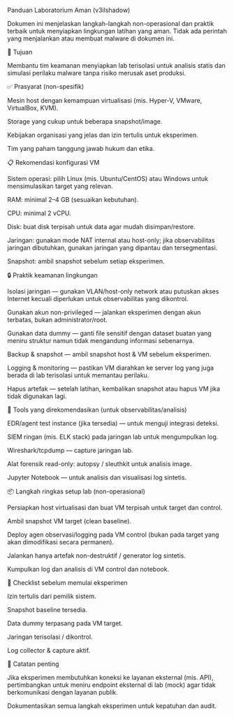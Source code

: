 Panduan Laboratorium Aman (v3ilshadow) 

Dokumen ini menjelaskan langkah-langkah non-operasional dan praktik terbaik untuk menyiapkan lingkungan latihan yang aman. Tidak ada perintah yang menjalankan atau membuat malware di dokumen ini.

🎯 Tujuan 

Membantu tim keamanan menyiapkan lab terisolasi untuk analisis statis dan simulasi perilaku malware tanpa risiko merusak aset produksi.

✅ Prasyarat (non-spesifik) 

Mesin host dengan kemampuan virtualisasi (mis. Hyper-V, VMware, VirtualBox, KVM).

Storage yang cukup untuk beberapa snapshot/image.

Kebijakan organisasi yang jelas dan izin tertulis untuk eksperimen.

Tim yang paham tanggung jawab hukum dan etika.

📋 Rekomendasi konfigurasi VM 

Sistem operasi: pilih Linux (mis. Ubuntu/CentOS) atau Windows untuk mensimulasikan target yang relevan.

RAM: minimal 2–4 GB (sesuaikan kebutuhan).

CPU: minimal 2 vCPU.

Disk: buat disk terpisah untuk data agar mudah disimpan/restore.

Jaringan: gunakan mode NAT internal atau host-only; jika observabilitas jaringan dibutuhkan, gunakan jaringan yang dipantau dan tersegmentasi.

Snapshot: ambil snapshot sebelum setiap eksperimen.

🔒 Praktik keamanan lingkungan 

Isolasi jaringan — gunakan VLAN/host-only network atau putuskan akses Internet kecuali diperlukan untuk observabilitas yang dikontrol.

Gunakan akun non-privileged — jalankan eksperimen dengan akun terbatas, bukan administrator/root.

Gunakan data dummy — ganti file sensitif dengan dataset buatan yang meniru struktur namun tidak mengandung informasi sebenarnya.

Backup & snapshot — ambil snapshot host & VM sebelum eksperimen.

Logging & monitoring — pastikan VM diarahkan ke server log yang juga berada di lab terisolasi untuk memantau perilaku.

Hapus artefak — setelah latihan, kembalikan snapshot atau hapus VM jika tidak digunakan lagi.

🧰 Tools yang direkomendasikan (untuk observabilitas/analisis) 

EDR/agent test instance (jika tersedia) — untuk menguji integrasi deteksi.

SIEM ringan (mis. ELK stack) pada jaringan lab untuk mengumpulkan log.

Wireshark/tcpdump — capture jaringan lab.

Alat forensik read-only: autopsy / sleuthkit untuk analisis image.

Jupyter Notebook — untuk analisis dan visualisasi log sintetis.

📦 Langkah ringkas setup lab (non-operasional) 

Persiapkan host virtualisasi dan buat VM terpisah untuk target dan control.

Ambil snapshot VM target (clean baseline).

Deploy agen observasi/logging pada VM control (bukan pada target yang akan dimodifikasi secara permanen).

Jalankan hanya artefak non-destruktif / generator log sintetis.

Kumpulkan log dan analisis di VM control dan notebook.

📌 Checklist sebelum memulai eksperimen 

Izin tertulis dari pemilik sistem.

Snapshot baseline tersedia.

Data dummy terpasang pada VM target.

Jaringan terisolasi / dikontrol.

Log collector & capture aktif.

🧾 Catatan penting 

Jika eksperimen membutuhkan koneksi ke layanan eksternal (mis. API), pertimbangkan untuk meniru endpoint eksternal di lab (mock) agar tidak berkomunikasi dengan layanan publik.

Dokumentasikan semua langkah eksperimen untuk kepatuhan dan audit.

